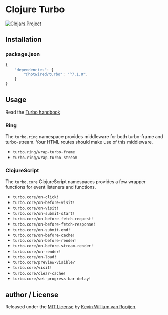 # Clojure Turbo

[![Clojars Project](https://img.shields.io/clojars/v/io.github.kwrooijen/turbo.svg)](https://clojars.org/io.github.kwrooijen/turbo)

## Installation

### package.json

```javascript
{
    "dependencies": {
        "@hotwired/turbo": "^7.1.0",
    }
}
```

## Usage

Read the [Turbo handbook](https://turbo.hotwire.dev/handbook/introduction)

### Ring

The `turbo.ring` namespace provides middleware for both turbo-frame and
turbo-stream. Your HTML routes should make use of this middleware.


- `turbo.ring/wrap-turbo-frame`
- `turbo.ring/wrap-turbo-stream`


### ClojureScript

The `turbo.core` ClojureScript namespaces provides a few wrapper functions for
event listeners and functions.

- `turbo.core/on-click!`
- `turbo.core/on-before-visit!`
- `turbo.core/on-visit!`
- `turbo.core/on-submit-start!`
- `turbo.core/on-before-fetch-request!`
- `turbo.core/on-before-fetch-response!`
- `turbo.core/on-submit-end!`
- `turbo.core/on-before-cache!`
- `turbo.core/on-before-render!`
- `turbo.core/on-before-stream-render!`
- `turbo.core/on-render!`
- `turbo.core/on-load!`
- `turbo.core/preview-visible?`
- `turbo.core/visit!`
- `turbo.core/clear-cache!`
- `turbo.core/set-progress-bar-delay!`

## author / License

Released under the [MIT License] by [Kevin William van Rooijen].

[Kevin William van Rooijen]: https://twitter.com/kwrooijen

[MIT License]: https://github.com/kwrooijen/clj-turbo/blob/master/LICENSE

